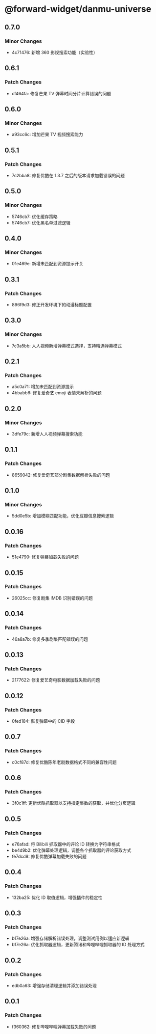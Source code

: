 # @forward-widget/danmu-universe

## 0.7.0

### Minor Changes

- 4c71476: 新增 360 影视搜索功能（实验性）

## 0.6.1

### Patch Changes

- cf464fa: 修复芒果 TV 弹幕时间分片计算错误的问题

## 0.6.0

### Minor Changes

- a93cc6c: 增加芒果 TV 视频搜索能力

## 0.5.1

### Patch Changes

- 7c2bba8: 修复优酷在 1.3.7 之后的版本请求加载错误的问题

## 0.5.0

### Minor Changes

- 5746cb7: 优化缓存策略
- 5746cb7: 优化黑名单过滤逻辑

## 0.4.0

### Minor Changes

- 01e469e: 新增未匹配到资源提示开关

## 0.3.1

### Patch Changes

- 896f9d3: 修正开发环境下的动漫标题配置

## 0.3.0

### Minor Changes

- 7c3a5bb: 人人视频新增弹幕模式选择，支持精选弹幕模式

## 0.2.1

### Patch Changes

- a5c0a71: 增加未匹配到资源提示
- 4bbabb6: 修复爱奇艺 emoji 表情未解析的问题

## 0.2.0

### Minor Changes

- 3dfe79c: 新增人人视频弹幕搜索功能

## 0.1.1

### Patch Changes

- 8659042: 修复爱奇艺部分剧集数据解析失败的问题

## 0.1.0

### Minor Changes

- 5dd0e5b: 增加模糊匹配功能，优化豆瓣信息搜索逻辑

## 0.0.16

### Patch Changes

- 51e4790: 修复弹幕加载失败的问题

## 0.0.15

### Patch Changes

- 26025cc: 修复剧集 IMDB 识别错误的问题

## 0.0.14

### Patch Changes

- 46a8a7b: 修复多季剧集匹配错误的问题

## 0.0.13

### Patch Changes

- 2177622: 修复爱艺奇电影数据加载失败的问题

## 0.0.12

### Patch Changes

- 0fed184: 恢复弹幕中的 CID 字段

## 0.0.7

### Patch Changes

- c0cf87d: 修复优酷陈年老剧数据格式不同的兼容性问题

## 0.0.6

### Patch Changes

- 3f0c1ff: 更新优酷抓取器以支持指定集数的获取，并优化分页逻辑

## 0.0.5

### Patch Changes

- e76afad: 将 Bilibili 抓取器中的评论 ID 转换为字符串格式
- be4d9b2: 优化弹幕处理逻辑，调整各个抓取器的评论获取方式
- fe7dcd8: 修复优酷弹幕加载失败的问题

## 0.0.4

### Patch Changes

- 132ba25: 优化 ID 取值逻辑，增强插件的稳定性

## 0.0.3

### Patch Changes

- b17e26a: 增强存储解析错误处理，调整测试用例以适应新逻辑
- b17e26a: 优化抓取器逻辑，更新腾讯和哔哩哔哩抓取器的 ID 处理方式

## 0.0.2

### Patch Changes

- edb0a63: 增强存储清理逻辑并添加错误处理

## 0.0.1

### Patch Changes

- f360362: 修复哔哩哔哩弹幕加载失败的问题
